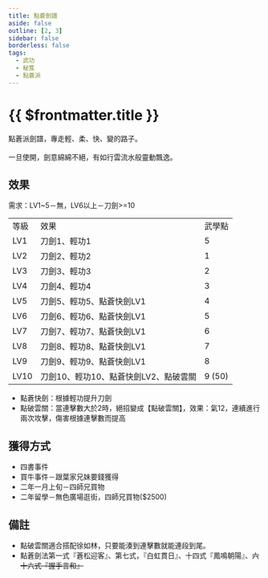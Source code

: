 ```yaml
---
title: 點蒼劍譜
aside: false
outline: [2, 3]
sidebar: false
borderless: false
tags:
  - 武功
  - 秘笈
  - 點蒼派
---
```


# {{ $frontmatter.title }}

<BookItemIcon :size="`medium`" :needLink="false" :no="2300"></BookItemIcon>

點蒼派劍譜，專走輕、柔、快、變的路子。
<br><br>
一旦使開，劍意綿綿不絕，有如行雲流水般靈動飄逸。
<br clear="all" />

## 效果

需求：LV1~5－無，LV6以上－刀劍>=10

<table>
    <tr>
        <td>等級</td>
        <td>效果</td>
        <td>武學點</td>
    </tr>
    <tr>
        <td>LV1</td>
        <td>刀劍1、輕功1</td>
        <td>5</td>
    </tr>
    <tr>
        <td>LV2</td>
        <td>刀劍2、輕功2</td>
        <td>1</td>
    </tr>
    <tr>
        <td>LV3</td>
        <td>刀劍3、輕功3</td>
        <td>2</td>
    </tr>
    <tr>
        <td>LV4</td>
        <td>刀劍4、輕功4</td>
        <td>3</td>
    </tr>
    <tr>
        <td>LV5</td>
        <td>刀劍5、輕功5、點蒼快劍LV1</td>
        <td>4</td>
    </tr>
    <tr>
        <td>LV6</td>
        <td>刀劍6、輕功6、點蒼快劍LV1</td>
        <td>5</td>
    </tr>
    <tr>
        <td>LV7</td>
        <td>刀劍7、輕功7、點蒼快劍LV1</td>
        <td>6</td>
    </tr>
    <tr>
        <td>LV8</td>
        <td>刀劍8、輕功8、點蒼快劍LV1</td>
        <td>7</td>
    </tr>
    <tr>
        <td>LV9</td>
        <td>刀劍9、輕功9、點蒼快劍LV1</td>
        <td>8</td>
    </tr>
    <tr>
        <td>LV10</td>
        <td>刀劍10、輕功10、點蒼快劍LV2、點破雲關</td>
        <td>9 (50)</td>
    </tr>
</table>

- 點蒼快劍：根據輕功提升刀劍
- 點破雲關：當連擊數大於2時，絕招變成【點破雲關】，效果：氣12，連續進行兩次攻擊，傷害根據連擊數而提高

## 獲得方式

- 四書事件
- 買牛事件－跟葉家兄妹要錢獲得
- 二年一月上旬－四師兄買物
- 二年留學－無色廣場逛街，四師兄買物($2500)

## 備註

- 點破雲關適合搭配徐如林，只要能湊到連擊數就能連段到尾。
- 點蒼劍法第一式『蒼松迎客』、第七式，『白虹貫日』、十四式『鳳鳴朝陽』、~~六十六式『握手言和』~~